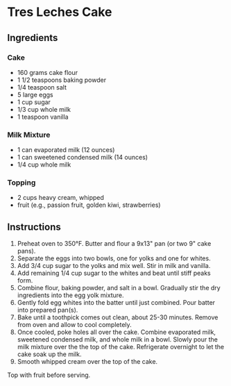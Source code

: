 # Tres Leches Cake

## Ingredients

### Cake
- 160 grams cake flour
- 1 1/2 teaspoons baking powder
- 1/4 teaspoon salt
- 5 large eggs
- 1 cup sugar
- 1/3 cup whole milk
- 1 teaspoon vanilla

### Milk Mixture
- 1 can evaporated milk (12 ounces)
- 1 can sweetened condensed milk (14 ounces)
- 1/4 cup whole milk

### Topping
- 2 cups heavy cream, whipped
- fruit (e.g., passion fruit, golden kiwi, strawberries)

## Instructions

1. Preheat oven to 350&deg;F. Butter and flour a 9x13" pan (or two 9" cake pans).
3. Separate the eggs into two bowls, one for yolks and one for whites.
4. Add 3/4 cup sugar to the yolks and mix well. Stir in milk and vanilla.
5. Add remaining 1/4 cup sugar to the whites and beat until stiff peaks form.
6. Combine flour, baking powder, and salt in a bowl. Gradually stir the dry ingredients into the egg yolk mixture.
7. Gently fold egg whites into the batter until just combined. Pour batter into prepared pan(s).
8. Bake until a toothpick comes out clean, about 25-30 minutes. Remove from oven and allow to cool completely.
9. Once cooled, poke holes all over the cake. Combine evaporated milk, sweetened condensed milk, and whole milk in a bowl. Slowly pour the milk mixture over the the top of the cake. Refrigerate overnight to let the cake soak up the milk.
10. Smooth whipped cream over the top of the cake.

Top with fruit before serving.
